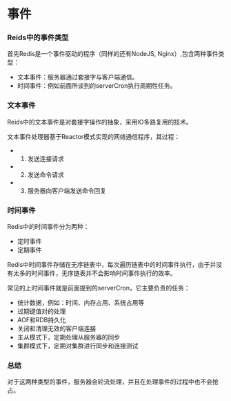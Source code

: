  # 事件

 ### Reids中的事件类型

  首先Redis是一个事件驱动的程序（同样的还有NodeJS, Nginx）,包含两种事件类型：

  - 文本事件：服务器通过套接字与客户端通信。
  - 时间事件：例如前面所谈到的serverCron执行周期性任务。

### 文本事件

  Reids中的文本事件是对套接字操作的抽象，采用IO多路复用的技术。

  文本事件处理器基于Reactor模式实现的网络通信程序，其过程：

  - 1) 发送连接请求
  - 2) 发送命令请求
  - 3) 服务器向客户端发送命令回复

### 时间事件

  Redis中的时间事件分为两种：

  - 定时事件
  - 定期事件

  Redis中时间事件存储在无序链表中，每次遍历链表中的时间事件执行，由于并没有太多的时间事件，无序链表并不会影响时间事件执行的效率。

  常见的上时间事件就是前面提到的serverCron，它主要负责的任务：

  - 统计数据，例如：时间、内存占用、系统占用等
  - 过期键值对的处理
  - AOF和RDB持久化
  - 关闭和清理无效的客户端连接
  - 主从模式下，定期处理从服务器的同步
  - 集群模式下，定期对集群进行同步和连接测试

### 总结

  对于这两种类型的事件，服务器会轮流处理，并且在处理事件的过程中也不会抢占。